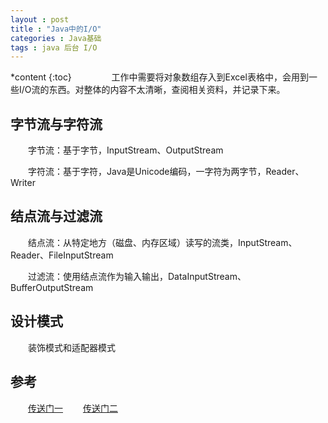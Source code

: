 ```yaml
---
layout : post
title : "Java中的I/O"
categories : Java基础
tags : java 后台 I/O
---
```


*content
{:toc}
　　
　　工作中需要将对象数组存入到Excel表格中，会用到一些I/O流的东西。对整体的内容不太清晰，查阅相关资料，并记录下来。




## 字节流与字符流

　　字节流：基于字节，InputStream、OutputStream

　　字符流：基于字符，Java是Unicode编码，一字符为两字节，Reader、Writer

## 结点流与过滤流

　　结点流：从特定地方（磁盘、内存区域）读写的流类，InputStream、Reader、FileInputStream 

　　过滤流：使用结点流作为输入输出，DataInputStream、BufferOutputStream

## 设计模式

　　装饰模式和适配器模式

## 参考
　　[传送门一](http://blog.csdn.net/hguisu/article/details/7418161)
　　[传送门二](http://www.cnblogs.com/zhxiang/archive/2011/10/14/2212496.html)